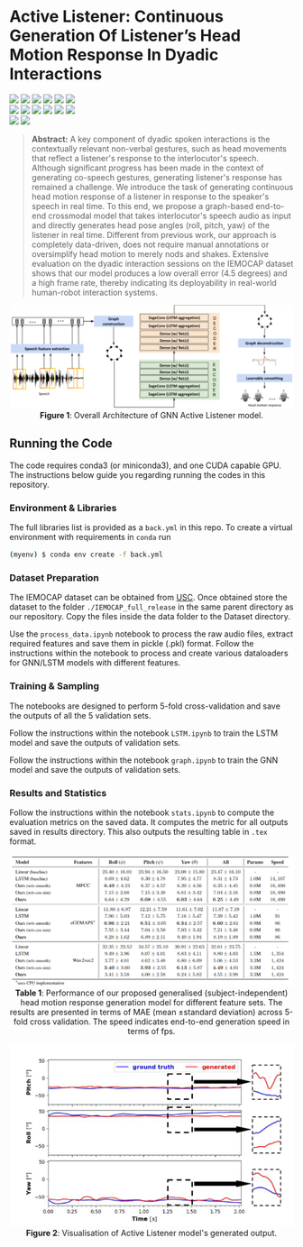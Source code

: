 # Active Listener: Continuous Generation Of Listener’s Head Motion Response In Dyadic Interactions
[![](https://img.shields.io/github/stars/Y-debug-sys/Diffusion-TS.svg)](https://github.com/bigzen/Active-Listener/stargazers)
[![](https://img.shields.io/github/forks/Y-debug-sys/Diffusion-TS.svg)](https://github.com/bigzen/Active-Listener/network) 
[![](https://img.shields.io/badge/license-MIT-blue.svg)](https://github.com/bigzen/Active-Listener/blob/main/LICENSE) 
<img src="https://img.shields.io/badge/python-3.10-blue">
<img src="https://img.shields.io/badge/pytorch-2.4-orange">
<img src="https://img.shields.io/badge/cuda-12.1-orange"><br>
<img src="https://img.shields.io/badge/numpy-1.24-green">
<img src="https://img.shields.io/badge/pickle-0.7-green">
<img src="https://img.shields.io/badge/librosa-0.10-green">
<img src="https://img.shields.io/badge/audiofile-1.3-green">
<img src="https://img.shields.io/badge/transformers-4.33-green">
<img src="https://img.shields.io/badge/opensmile-2.4-green"><br>
<img src="https://img.shields.io/badge/scipy-1.10-green">
<img src="https://img.shields.io/badge/torchaudio-2.4-green">

> **Abstract:** A key component of dyadic spoken interactions is the contextually relevant non-verbal gestures, such as head movements that reflect a listener's response to the interlocutor's speech. Although significant progress has been made in the context of generating co-speech gestures, generating listener's response has remained a challenge. We introduce the task of generating continuous head motion response of a listener in response to the speaker's speech in real time. To this end, we propose a graph-based end-to-end crossmodal model that takes interlocutor's speech audio as input and directly generates head pose angles (roll, pitch, yaw) of the listener in real time. Different from previous work, our approach is completely data-driven, does not require manual annotations or oversimplify head motion to merely nods and shakes. Extensive evaluation on the dyadic interaction sessions on the IEMOCAP dataset shows that our model produces a low overall error (4.5 degrees) and a high frame rate, thereby indicating its deployability in real-world human-robot interaction systems.


<p align="center">
  <img src="model.svg" alt="">
  <br>
  <b>Figure 1</b>: Overall Architecture of GNN Active Listener model.
</p>

## Running the Code

 The code requires conda3 (or miniconda3), and one CUDA capable GPU. The instructions below guide you regarding running the codes in this repository. 

### Environment & Libraries

The full libraries list is provided as a `back.yml` in this repo. To create a virtual environment with requirements in `conda` run

~~~bash
(myenv) $ conda env create -f back.yml
~~~

### Dataset Preparation

The IEMOCAP dataset can be obtained from [USC](https://sail.usc.edu/iemocap/iemocap_release.htm). Once obtained store the dataset to the folder `./IEMOCAP_full_release` in the same parent directory as our repository. Copy the files inside the data folder to the Dataset directory.

Use the `process_data.ipynb` notebook to process the raw audio files, extract required features and save them in pickle (.pkl) format. Follow the instructions within the notebook to process and create various dataloaders for GNN/LSTM models with different features. 

### Training & Sampling

The notebooks are designed to perform 5-fold cross-validation and save the outputs of all the 5 validation sets.

Follow the instructions within the notebook `LSTM.ipynb` to train the LSTM model and save the outputs of validation sets.

Follow the instructions within the notebook `graph.ipynb` to train the GNN model and save the outputs of validation sets.

### Results and Statistics

Follow the instructions within the notebook `stats.ipynb` to compute the evaluation metrics on the saved data. It computes the metric for all outputs saved in results directory. This also outputs the resulting table in `.tex` format.

<p align="center">
  <img src="table.png" alt="">
  <br>
  <b>Table 1</b>: Performance of our proposed generalised (subject-independent) head motion response generation model for different feature sets. The results are presented in terms of MAE (mean ±standard deviation) across 5-fold cross validation. The speed indicates end-to-end generation speed in terms of fps.
</p>

<p align="center">
  <img src="vis.png" alt="">
  <br>
  <b>Figure 2</b>: Visualisation of Active Listener model's generated output.
</p>
